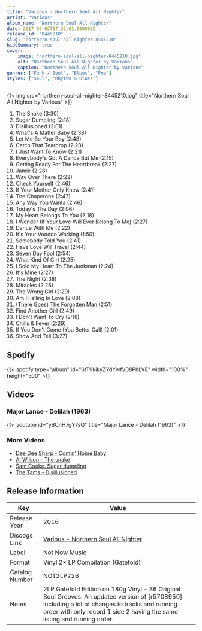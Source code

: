 ```yaml
---
title: "Various - Northern Soul All Nighter"
artist: "Various"
album_name: "Northern Soul All Nighter"
date: 2017-03-02T17:33:01.000000Z
release_id: "8445210"
slug: "northern-soul-all-nighter-8445210"
hideSummary: true
cover:
    image: "northern-soul-all-nighter-8445210.jpg"
    alt: "Northern Soul All Nighter by Various"
    caption: "Northern Soul All Nighter by Various"
genres: ["Funk / Soul", "Blues", "Pop"]
styles: ["Soul", "Rhythm & Blues"]
---
```


{{< img src="northern-soul-all-nighter-8445210.jpg" title="Northern Soul All Nighter by Various" >}}

<!-- section break -->

1. The Snake (3:30)
2. Sugar Dumpling (2:18)
3. Disillusioned (2:01)
4. What's A Matter Baby (2:38)
5. Let Me Be Your Boy (2:48)
6. Catch That Teardrop (2:28)
7. I Just Want To Know (2:21)
8. Everybody's Got A Dance But Me (2:15)
9. Getting Ready For The Heartbreak (2:27)
10. Jamie (2:28)
11. Way Over There (2:22)
12. Check Yourself (2:46)
13. If Your Mother Only Knew (2:41)
14. The Chaperone (2:47)
15. Any Way You Wanta (2:46)
16. Today's The Day (2:06)
17. My Heart Belongs To You (2:18)
18. I Wonder (If Your Love Will Ever Belong To Me) (2:27)
19. Dance With Me (2:22)
20. It's Your Voodoo Working (1:50)
21. Somebody Told You (2:41)
22. Have Love Will Travel (2:44)
23. Seven Day Fool (2:54)
24. What Kind Of Girl (2:25)
25. I Sold My Heart To The Junkman (2:24)
26. It's Mine (2:27)
27. The Night (2:38)
28. Miracles (2:26)
29. The Wrong Girl (2:29)
30. Am I Falling In Love (2:08)
31. (There Goes) The Forgotten Man (2:51)
32. Find Another Girl (2:49)
33. I Don't Want To Cry (2:18)
34. Chills & Fever (2:29)
35. If You Don't Come (You Better Call) (2:01)
36. Show And Tell (3:27)

<!-- section break -->


## Spotify
{{< spotify type="album" id="6tT9kikyZYdYwfV08PhLVE" width="100%" height="500" >}}



## Videos
### Major Lance -  Delilah  (1963)
{{< youtube id="yBCnH7gY7sQ" title="Major Lance -  Delilah  (1963)" >}}<br>

### More Videos

- [Dee Dee Sharp - Comin' Home Baby](https://www.youtube.com/watch?v=j2FlVZuuN_o)
- [Al Wilson - The snake](https://www.youtube.com/watch?v=ULx9k2QkL94)
- [Sam Cooke. Sugar dumpling](https://www.youtube.com/watch?v=tIQL17pjAXo)
- [The Tams - Disillusioned](https://www.youtube.com/watch?v=Q_5-inO-IBY)


## Release Information
|  Key           | Value                                                |
| ---------------| ---------------------------------------------------- |
| Release Year   | 2016                                   |
| Discogs Link   | [Various - Northern Soul All Nighter](https://www.discogs.com/release/8445210-Various-Northern-Soul-All-Nighter) |
| Label          | Not Now Music |
| Format         | Vinyl 2× LP Compilation (Gatefold) |
| Catalog Number | NOT2LP226 |
| Notes | 2LP Gatefold Edition on 180g Vinyl - 36 Original Soul Grooves.  An updated version of [r5708950] including  a lot of changes to tracks and running order with only record 1 side 2 having the same listing and running order. |